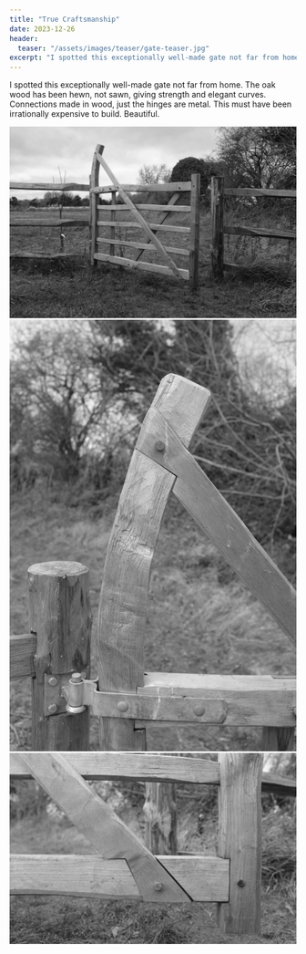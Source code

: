 ```yaml
---
title: "True Craftsmanship"
date: 2023-12-26
header:
  teaser: "/assets/images/teaser/gate-teaser.jpg"
excerpt: "I spotted this exceptionally well-made gate not far from home. The oak wood has been hewn, not sawn, giving strength and elegant curves. Connections made in wood, just the hinges are metal. This must have been irrationally expensive to build. Beautiful."
---
```


I spotted this exceptionally well-made gate not far from home. The oak wood has been hewn, not sawn, giving strength and elegant curves. Connections made in wood, just the hinges are metal. This must have been irrationally expensive to build. Beautiful.

<img src="/assets/images/gate/gate1.jpg">

<img src="/assets/images/gate/gate2.jpg">

<img src="/assets/images/gate/gate3.jpg">

